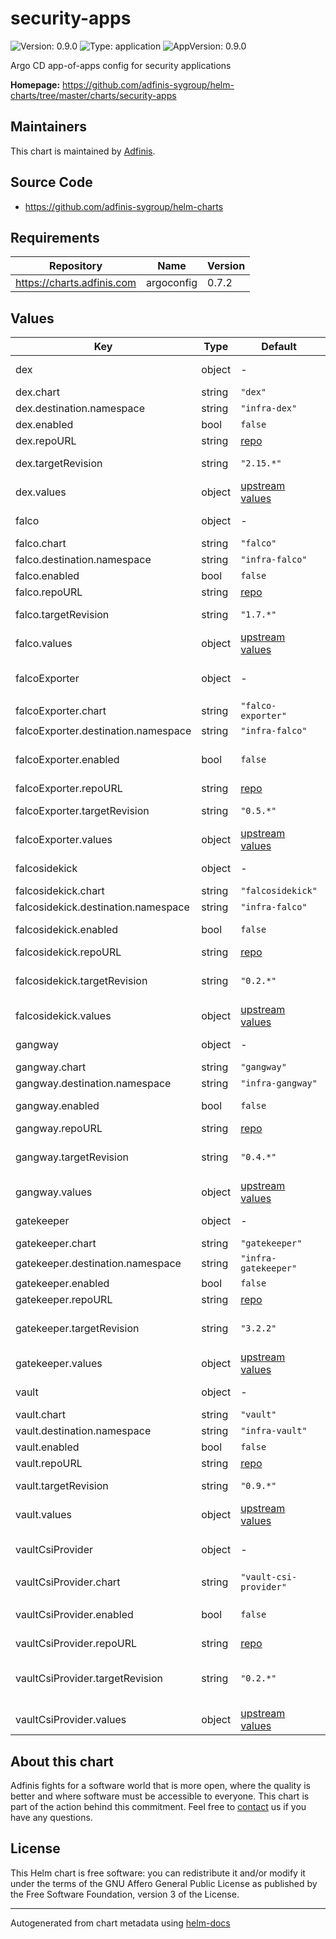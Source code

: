 # security-apps

![Version: 0.9.0](https://img.shields.io/badge/Version-0.9.0-informational?style=flat-square) ![Type: application](https://img.shields.io/badge/Type-application-informational?style=flat-square) ![AppVersion: 0.9.0](https://img.shields.io/badge/AppVersion-0.9.0-informational?style=flat-square)

Argo CD app-of-apps config for security applications

**Homepage:** <https://github.com/adfinis-sygroup/helm-charts/tree/master/charts/security-apps>

## Maintainers
This chart is maintained by [Adfinis](https://adfinis.com/?pk_campaign=github&pk_kwd=helm-charts).

## Source Code

* <https://github.com/adfinis-sygroup/helm-charts>

## Requirements

| Repository | Name | Version |
|------------|------|---------|
| https://charts.adfinis.com | argoconfig | 0.7.2 |

## Values

| Key | Type | Default | Description |
|-----|------|---------|-------------|
| dex | object | - | [dex](https://github.com/dexidp/dex/) ([example](./examples/dex.yaml)) |
| dex.chart | string | `"dex"` | Chart |
| dex.destination.namespace | string | `"infra-dex"` | Namespace |
| dex.enabled | bool | `false` | Enable dex |
| dex.repoURL | string | [repo](https://charts.helm.sh/stable/) | Repo URL |
| dex.targetRevision | string | `"2.15.*"` | [dex Helm chart](https://github.com/helm/charts/tree/master/stable/dex/) version |
| dex.values | object | [upstream values](https://github.com/helm/charts/tree/master/stable/dex/values.yaml) | Helm values |
| falco | object | - | [falco](https://github.com/falcosecurity/falco/) ([example](./examples/falco.yaml)) |
| falco.chart | string | `"falco"` | Chart |
| falco.destination.namespace | string | `"infra-falco"` | Namespace |
| falco.enabled | bool | `false` | Enable falco |
| falco.repoURL | string | [repo](https://falcosecurity.github.io/charts) | Repo URL |
| falco.targetRevision | string | `"1.7.*"` | [falco Helm chart](https://github.com/falcosecurity/charts/tree/master/falco) version |
| falco.values | object | [upstream values](https://github.com/falcosecurity/charts/blob/master/falco/values.yaml) | Helm values |
| falcoExporter | object | - | [falco-exporter](https://github.com/falcosecurity/falco-exporter/) ([example](./examples/falco-exporter.yaml)) |
| falcoExporter.chart | string | `"falco-exporter"` | Chart |
| falcoExporter.destination.namespace | string | `"infra-falco"` | Namespace |
| falcoExporter.enabled | bool | `false` | Enable falco-exporter |
| falcoExporter.repoURL | string | [repo](https://falcosecurity.github.io/charts) | Repo URL |
| falcoExporter.targetRevision | string | `"0.5.*"` | [falco Helm chart](https://github.com/falcosecurity/charts/tree/master/falco-exporter) version |
| falcoExporter.values | object | [upstream values](https://github.com/falcosecurity/charts/blob/master/falco-exporter/values.yaml) | Helm values |
| falcosidekick | object | - | [falcosidekick](https://github.com/falcosecurity/falcosidekick/) ([example](./examples/falcosidekick.yaml)) |
| falcosidekick.chart | string | `"falcosidekick"` | Chart |
| falcosidekick.destination.namespace | string | `"infra-falco"` | Namespace |
| falcosidekick.enabled | bool | `false` | Enable falcosidekick |
| falcosidekick.repoURL | string | [repo](https://falcosecurity.github.io/charts) | Repo URL |
| falcosidekick.targetRevision | string | `"0.2.*"` | [falcosidekick Helm chart](https://github.com/falcosecurity/charts/tree/master/falcosidekick) version |
| falcosidekick.values | object | [upstream values](https://github.com/falcosecurity/charts/blob/master/falcosidekick/values.yaml) | Helm values |
| gangway | object | - | [gangway](https://github.com/heptiolabs/gangway/) ([example](./examples/gangway.yaml)) |
| gangway.chart | string | `"gangway"` | Chart |
| gangway.destination.namespace | string | `"infra-gangway"` | Namespace |
| gangway.enabled | bool | `false` | Enable gangway |
| gangway.repoURL | string | [repo](https://charts.helm.sh/stable/) | Repo URL |
| gangway.targetRevision | string | `"0.4.*"` | [gangway Helm chart](https://github.com/helm/charts/tree/master/stable/gangway/) version |
| gangway.values | object | [upstream values](https://github.com/helm/charts/tree/master/stable/gangway/values.yaml) | Helm values |
| gatekeeper | object | - | [gatekeeper](https://github.com/open-policy-agent/gatekeeper) ([example](./examples/gatekeeper.yaml)) |
| gatekeeper.chart | string | `"gatekeeper"` | Chart |
| gatekeeper.destination.namespace | string | `"infra-gatekeeper"` | Namespace |
| gatekeeper.enabled | bool | `false` | Enable falco |
| gatekeeper.repoURL | string | [repo](https://open-policy-agent.github.io/gatekeeper/charts) | Repo URL |
| gatekeeper.targetRevision | string | `"3.2.2"` | [gatekeeper Helm chart](https://github.com/open-policy-agent/gatekeeper/tree/master/charts/gatekeeper) version |
| gatekeeper.values | object | [upstream values](https://github.com/open-policy-agent/gatekeeper/blob/master/charts/gatekeeper/values.yaml) | Helm values |
| vault | object | - | [vault](https://github.com/hashicorp/vault/) ([example](./examples/vault.yaml)) |
| vault.chart | string | `"vault"` | Chart |
| vault.destination.namespace | string | `"infra-vault"` | Namespace |
| vault.enabled | bool | `false` | Enable vault |
| vault.repoURL | string | [repo](https://helm.releases.hashicorp.com/) | Repo URL |
| vault.targetRevision | string | `"0.9.*"` | [vault Helm chart](https://github.com/hashicorp/vault-helm) version |
| vault.values | object | [upstream values](https://github.com/hashicorp/vault-helm/tree/master/values.yaml) | Helm values |
| vaultCsiProvider | object | - | [vault-csi-provider](https://github.com/adfinis-sygroup/helm-charts/tree/master/charts/vault-csi-provider) ([example](./examples/vault-csi-provider.yaml)) |
| vaultCsiProvider.chart | string | `"vault-csi-provider"` | Chart |
| vaultCsiProvider.enabled | bool | `false` | Enable vault-csi-provider |
| vaultCsiProvider.repoURL | string | [repo](https://charts.adfinis.com/vault-csi-provider) | Repo URL |
| vaultCsiProvider.targetRevision | string | `"0.2.*"` | [vault-csi-provider Helm chart](https://github.com/adfinis-sygroup/helm-charts/tree/master/charts/vault-csi-provider) version |
| vaultCsiProvider.values | object | [upstream values](https://github.com/adfinis-sygroup/helm-charts/blob/master/charts/vault-csi-provider/values.yaml) | Helm values |

## About this chart

Adfinis fights for a software world that is more open, where the quality is
better and where software must be accessible to everyone. This chart
is part of the action behind this commitment. Feel free to
[contact](https://adfinis.com/kontakt/?pk_campaign=github&pk_kwd=helm-charts)
us if you have any questions.

## License

This Helm chart is free software: you can redistribute it and/or modify it under the terms
of the GNU Affero General Public License as published by the Free Software Foundation,
version 3 of the License.

----------------------------------------------
Autogenerated from chart metadata using [helm-docs](https://github.com/norwoodj/helm-docs/)
